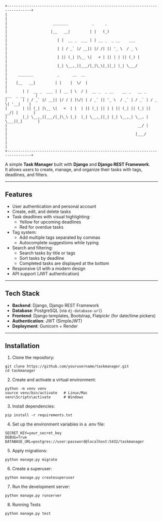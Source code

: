 ```
+---------------------------------------------------------------------------------+
|                                                                                 |
|                     _______           _     _                                   |
|                    |__   __|         | |   (_)                                  |
|                       | |  __ _  ___ | | __ _  _ __    ___                      |
|                       | | / _` |/ __|| |/ /| || '_ \  / _ \                     |
|                       | || (_| |\__ \|   < | || | | || (_) |                    |
|                       |_| \__,_||___/|_|\_\|_||_| |_| \___/                     |
|     _______           _      __  __                                             |
|    |__   __|         | |    |  \/  |                                            |
|       | |  __ _  ___ | | __ | \  / |  __ _  _ __    __ _   __ _   ___  _ __     |
|       | | / _` |/ __|| |/ / | |\/| | / _` || '_ \  / _` | / _` | / _ \| '__|    |
|       | || (_| |\__ \|   <  | |  | || (_| || | | || (_| || (_| ||  __/| |       |
|       |_| \__,_||___/|_|\_\ |_|  |_| \__,_||_| |_| \__,_| \__, | \___||_|       |
|                                                            __/ |                |
|                                                           |___/                 |
|                                                                                 |
+---------------------------------------------------------------------------------+
```


A simple **Task Manager** built with **Django** and **Django REST Framework**.  
It allows users to create, manage, and organize their tasks with tags, deadlines, and filters.

---

## Features

- User authentication and personal account
- Create, edit, and delete tasks
- Task deadlines with visual highlighting:
  - Yellow for upcoming deadlines
  - Red for overdue tasks
- Tag system:
  - Add multiple tags separated by commas
  - Autocomplete suggestions while typing
- Search and filtering:
  - Search tasks by title or tags
  - Sort tasks by deadline
  - Completed tasks are displayed at the bottom
- Responsive UI with a modern design
- API support (JWT authentication)

---

## Tech Stack

- **Backend**: Django, Django REST Framework
- **Database**: PostgreSQL (via `dj-database-url`)
- **Frontend**: Django templates, Bootstrap, Flatpickr (for date/time pickers)
- **Authentication**: JWT (SimpleJWT)
- **Deployment**: Gunicorn + Render

---

## Installation

1. Clone the repository:
  ```
  git clone https://github.com/yourusername/taskmanager.git
  cd taskmanager
  ```
2.  Create and activate a virtual environment:
  ```
  python -m venv venv
  source venv/bin/activate   # Linux/Mac
  venv\Scripts\activate      # Windows
  ```
3. Install dependencies:
  ```
  pip install -r requirements.txt
  ```
4. Set up the environment variables in a .env file:
  ```
  SECRET_KEY=your_secret_key
  DEBUG=True
  DATABASE_URL=postgres://user:password@localhost:5432/taskmanager
  ```
5. Apply migrations:
  ```
  python manage.py migrate
  ```
6. Create a superuser:
  ```
  python manage.py createsuperuser
  ```
7. Run the development server:
  ```
  python manage.py runserver
  ```
8. Running Tests
  ```
  python manage.py test
  ```
